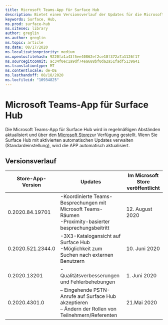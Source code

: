 ```yaml
---
title: Microsoft Teams-App für Surface Hub
description: Bietet einen Versionsverlauf der Updates für die Microsoft Teams-App für Surface Hub
keywords: Surface, Hub,
ms.prod: surface-hub
ms.sitesec: library
author: greglin
ms.author: greglin
ms.topic: article
ms.date: 08/17/2020
ms.localizationpriority: medium
ms.openlocfilehash: 9220fa1a43f5ee40862ef2ce18f372a7a1126f17
ms.sourcegitcommit: ac34f0ec1a9df74ea688bf0da2a51fadf5139a41
ms.translationtype: MT
ms.contentlocale: de-DE
ms.lasthandoff: 08/18/2020
ms.locfileid: "10934825"
---
```

# Microsoft Teams-App für Surface Hub 

Die Microsoft Teams-App für Surface Hub wird in regelmäßigen Abständen aktualisiert und über den [Microsoft Store](https://www.microsoft.com/store/apps/windows)zur Verfügung gestellt. Wenn Sie Surface Hub mit aktivierten automatischen Updates verwalten (Standardeinstellung), wird die APP automatisch aktualisiert.
 

## Versionsverlauf
| Store-App-Version | Updates                                                                                         | Im Microsoft Store veröffentlicht |
| --------------------- | --------------------------------------------------------------------------------------------------- | -------------------------------- |
| 0.2020.84.19701       | -Koordinierte Teams-Besprechungen mit Microsoft Teams-Räumen <br> -Proximity-basierter besprechungsbeitritt                            | 12. August 2020<br>            |
| 0.2020.521.2344.0     | -3X3-Katalogansicht auf Surface Hub<br>-Möglichkeit zum Suchen nach externen Benutzern                         | 10. Juni 2020<br>            |
| 0.2020.13201          | -Qualitätsverbesserungen und Fehlerbehebungen                                                                | 1. Juni 2020<br>          |
| 0.2020.4301.0         | – Eingehende PSTN-Anrufe auf Surface Hub akzeptieren<br>– Ändern der Rollen von Teilnehmern/Referenten            | 21.Mai 2020                     |

